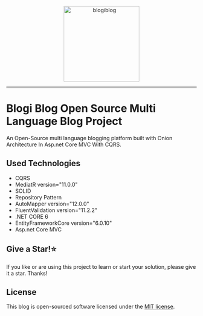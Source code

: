 <p align="center">
<img src="https://raw.githubusercontent.com/ademguney/BlogiBlog-MVC/main/BlogiBlogArchitecture/src/blogiBlog/Presentation/Blogi.Dashboard/wwwroot/favicon.png" width="200" alt="blogiblog">
</p>
<hr>


# Blogi Blog Open Source Multi Language Blog Project
An Open-Source multi language blogging platform built with Onion Architecture In Asp.net Core MVC With CQRS.

## Used Technologies
<ul>
  
  <li>CQRS</li>
  <li>MediatR version="11.0.0"</li>     
  <li>SOLID</li>
  <li>Repository Pattern</li>
  <li>AutoMapper version="12.0.0"</li>
  <li>FluentValidation version="11.2.2"</li>
  <li>.NET CORE 6</li>
  <li>EntityFrameworkCore version="6.0.10"</li>
  <li>Asp.net Core MVC</li>  
</ul>

## Give a Star!:star:
If you like or are using this project to learn or start your solution, please give it a star. Thanks!

## License

This blog is open-sourced software licensed under the [MIT license](http://opensource.org/licenses/MIT).
